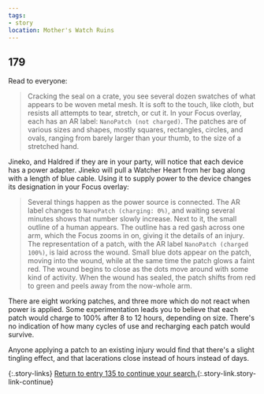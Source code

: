 ```yaml
---
tags:
- story
location: Mother's Watch Ruins
---
```


## 179

Read to everyone:

> Cracking the seal on a crate, you see several dozen swatches of what appears to be woven metal mesh.
> It is soft to the touch, like cloth, but resists all attempts to tear, stretch, or cut it.
> In your Focus overlay, each has an AR label: `NanoPatch (not charged)`.
> The patches are of various sizes and shapes, mostly squares, rectangles, circles, and ovals, ranging from barely larger than your thumb, to the size of a stretched hand.

Jineko, and Haldred if they are in your party, will notice that each device has a power adapter.
Jineko will pull a Watcher Heart from her bag along with a length of blue cable.
Using it to supply power to the device changes its designation in your Focus overlay:

> Several things happen as the power source is connected.
> The AR label changes to `NanoPatch (charging: 0%)`, and waiting several minutes shows that number slowly increase.
> Next to it, the small outline of a human appears.
> The outline has a red gash across one arm, which the Focus zooms in on, giving it the details of an injury.
> The representation of a patch, with the AR label `NanoPatch (charged 100%)`, is laid across the wound.
> Small blue dots appear on the patch, moving into the wound, while at the same time the patch glows a faint red.
> The wound begins to close as the dots move around with some kind of activity.
> When the wound has sealed, the patch shifts from red to green and peels away from the now-whole arm.

There are eight working patches, and three more which do not react when power is applied.
Some experimentation leads you to believe that each patch would charge to 100% after 8 to 12 hours, depending on size.
There's no indication of how many cycles of use and recharging each patch would survive.

Anyone applying a patch to an existing injury would find that there's a slight tingling effect, and that lacerations close instead of hours instead of days.

{:.story-links}
[Return to entry 135 to continue your search.](135-ruins-night.md){:.story-link.story-link-continue}
